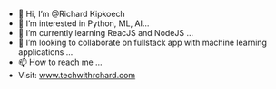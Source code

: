 - 👋 Hi, I’m @Richard Kipkoech
- 👀 I’m interested in Python, ML, AI...
- 🌱 I’m currently learning ReacJS and NodeJS ...
- 💞️ I’m looking to collaborate on fullstack app with machine learning applications ...
- 📫 How to reach me ...
- Visit: www.techwithrchard.com

<!---
Richymaster/Richymaster is a ✨ special ✨ repository because its `README.md` (this file) appears on your GitHub profile.
You can click the Preview link to take a look at your changes.
--->
